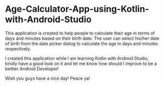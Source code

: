 # Age-Calculator-App-using-Kotlin-with-Android-Studio

This application is created to help people to calculate their age in terms of days and minutes based on their birth date. The user can select his/her date of birth 
from the date picker dialog to calculate the age in days and minutes respectively.

I created this application while I am learning Kotlin with Android Studio, kindly have a good look on it and let me know how should I improve to be a bettter Android Developer!

Wish you guys have a nice day! Peace ya!
